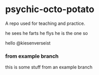 # psychic-octo-potato
A repo used for teaching and practice.

he sees
he farts
he flys
he is the one
so

hello @kiesenverseist

### from example branch
this is some stuff from an example branch